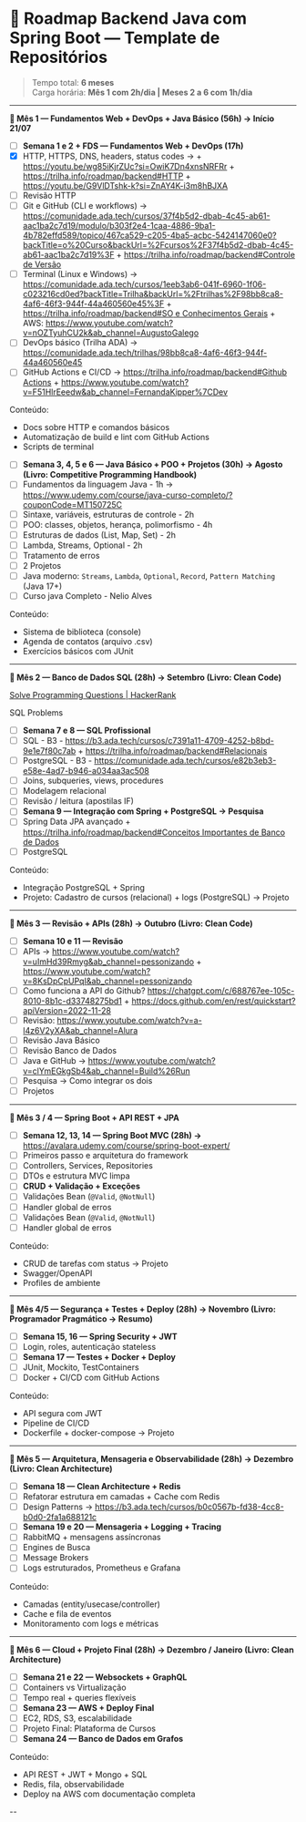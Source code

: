 # :triangular_flag_on_post: Roadmap Backend Java com Spring Boot — Template de Repositórios

> Tempo total: **6 meses**  
> Carga horária: **Mês 1 com 2h/dia | Meses 2 a 6 com 1h/dia**

---

**📆 Mês 1 — Fundamentos Web + DevOps + Java Básico (56h) → Início 21/07**

- [ ]  **Semana 1 e 2 + FDS — Fundamentos Web + DevOps (17h)**
- [x]  HTTP, HTTPS, DNS, headers, status codes →  + https://youtu.be/wg85iKjrZUc?si=OwiK7Dn4xnsNRFRr + https://trilha.info/roadmap/backend#HTTP + https://youtu.be/G9VlDTshk-k?si=ZnAY4K-i3m8hBJXA
- [ ]  Revisão HTTP
- [ ]  Git e GitHub (CLI e workflows) → https://comunidade.ada.tech/cursos/37f4b5d2-dbab-4c45-ab61-aac1ba2c7d19/modulo/b303f2e4-1caa-4886-9ba1-4b782effd589/topico/467ca529-c205-4ba5-acbc-5424147060e0?backTitle=o%20Curso&backUrl=%2Fcursos%2F37f4b5d2-dbab-4c45-ab61-aac1ba2c7d19%3F + [https://trilha.info/roadmap/backend#Controle de Versão](https://trilha.info/roadmap/backend#Controle%20de%20Vers%C3%A3o)
- [ ]  Terminal (Linux e Windows) → https://comunidade.ada.tech/cursos/1eeb3ab6-041f-6960-1f06-c023216cd0ed?backTitle=Trilha&backUrl=%2Ftrilhas%2F98bb8ca8-4af6-46f3-944f-44a460560e45%3F + [https://trilha.info/roadmap/backend#SO e Conhecimentos Gerais](https://trilha.info/roadmap/backend#SO%20e%20Conhecimentos%20Gerais) + AWS: https://www.youtube.com/watch?v=nOZTyuhCU2k&ab_channel=AugustoGalego
- [ ]  DevOps básico (Trilha ADA) → https://comunidade.ada.tech/trilhas/98bb8ca8-4af6-46f3-944f-44a460560e45
- [ ]  GitHub Actions e CI/CD → [https://trilha.info/roadmap/backend#Github Actions](https://trilha.info/roadmap/backend#Github%20Actions) + https://www.youtube.com/watch?v=F51HlrEeedw&ab_channel=FernandaKipper%7CDev

Conteúdo:

- Docs sobre HTTP e comandos básicos
- Automatização de build e lint com GitHub Actions
- Scripts de terminal
- [ ]  **Semana 3, 4, 5 e 6 — Java Básico + POO + Projetos (30h) → Agosto (Livro: Competitive Programming Handbook)**
- [ ]  Fundamentos da linguagem Java - 1h → https://www.udemy.com/course/java-curso-completo/?couponCode=MT150725C
- [ ]  Sintaxe, variáveis, estruturas de controle - 2h
- [ ]  POO: classes, objetos, herança, polimorfismo - 4h
- [ ]  Estruturas de dados (List, Map, Set) - 2h
- [ ]  Lambda, Streams, Optional - 2h
- [ ]  Tratamento de erros
- [ ]  2 Projetos
- [ ]  Java moderno: `Streams`, `Lambda`, `Optional`, `Record`, `Pattern Matching` (Java 17+)
- [ ]  Curso java Completo - Nelio Alves

Conteúdo:

- Sistema de biblioteca (console)
- Agenda de contatos (arquivo .csv)
- Exercícios básicos com JUnit

---

**📆 Mês 2 — Banco de Dados SQL (28h) → Setembro (Livro: Clean Code)** 

[Solve Programming Questions | HackerRank](https://www.hackerrank.com/domains/sql)

SQL Problems

- [ ]  **Semana 7 e 8 — SQL Profissional**
- [ ]  SQL - B3 - https://b3.ada.tech/cursos/c7391a11-4709-4252-b8bd-9e1e7f80c7ab + https://trilha.info/roadmap/backend#Relacionais
- [ ]  PostgreSQL - B3 - https://comunidade.ada.tech/cursos/e82b3eb3-e58e-4ad7-b946-a034aa3ac508
- [ ]  Joins, subqueries, views, procedures
- [ ]  Modelagem relacional
- [ ]  Revisão / leitura (apostilas IF)
- [ ]  **Semana 9 — Integração com Spring + PostgreSQL → Pesquisa**
- [ ]  Spring Data JPA avançado + [https://trilha.info/roadmap/backend#Conceitos Importantes de Banco de Dados](https://trilha.info/roadmap/backend#Conceitos%20Importantes%20de%20Banco%20de%20Dados)
- [ ]  PostgreSQL

Conteúdo:

- Integração PostgreSQL + Spring
- Projeto: Cadastro de cursos (relacional) + logs (PostgreSQL) → Projeto

---

**📆 Mês 3 — Revisão + APIs (28h) → Outubro (Livro: Clean Code)** 

- [ ]  **Semana 10 e 11 — Revisão**
- [ ]  APIs → https://www.youtube.com/watch?v=uImHd39Rmyg&ab_channel=pessonizando + https://www.youtube.com/watch?v=8KsDpCpUPqI&ab_channel=pessonizando
- [ ]  Como funciona a API do Github? https://chatgpt.com/c/688767ee-105c-8010-8b1c-d33748275bd1 +  https://docs.github.com/en/rest/quickstart?apiVersion=2022-11-28
- [ ]  Revisão: https://www.youtube.com/watch?v=a-l4z6V2yXA&ab_channel=Alura
- [ ]  Revisão Java Básico
- [ ]  Revisão Banco de Dados
- [ ]  Java e GitHub → https://www.youtube.com/watch?v=clYmEGkgSb4&ab_channel=Build%26Run
- [ ]  Pesquisa → Como integrar os dois
- [ ]  Projetos

---

**📆 Mês 3 / 4 — Spring Boot + API REST + JPA**

- [ ]  **Semana 12, 13, 14  — Spring Boot MVC (28h) →** https://avalara.udemy.com/course/spring-boot-expert/
- [ ]  Primeiros passo e arquitetura do framework
- [ ]  Controllers, Services, Repositories
- [ ]  DTOs e estrutura MVC limpa
- [ ]  **CRUD + Validação + Exceções**
- [ ]  Validações Bean (`@Valid`, `@NotNull`)
- [ ]  Handler global de erros
- [ ]  Validações Bean (`@Valid`, `@NotNull`)
- [ ]  Handler global de erros

Conteúdo:

- CRUD de tarefas com status → Projeto
- Swagger/OpenAPI
- Profiles de ambiente

---

**📆 Mês 4/5 — Segurança + Testes + Deploy (28h) → Novembro (Livro: Programador Pragmático → Resumo)**

- [ ]  **Semana 15, 16 — Spring Security + JWT**
- [ ]  Login, roles, autenticação stateless
- [ ]  **Semana 17 — Testes + Docker + Deploy**
- [ ]  JUnit, Mockito, TestContainers
- [ ]  Docker + CI/CD com GitHub Actions

Conteúdo:

- API segura com JWT
- Pipeline de CI/CD
- Dockerfile + docker-compose → Projeto

---

**📆 Mês 5 — Arquitetura, Mensageria e Observabilidade (28h) → Dezembro (Livro: Clean Architecture)**

- [ ]  **Semana 18 — Clean Architecture + Redis**
- [ ]  Refatorar estrutura em camadas + Cache com Redis
- [ ]  Design Patterns → https://b3.ada.tech/cursos/b0c0567b-fd38-4cc8-b0d0-2fa1a688121c
- [ ]  **Semana 19 e 20 — Mensageria + Logging + Tracing**
- [ ]  RabbitMQ + mensagens assíncronas
- [ ]  Engines de Busca
- [ ]  Message Brokers
- [ ]  Logs estruturados, Prometheus e Grafana

Conteúdo:

- Camadas (entity/usecase/controller)
- Cache e fila de eventos
- Monitoramento com logs e métricas

---

**📆 Mês 6 — Cloud + Projeto Final (28h) → Dezembro / Janeiro (Livro: Clean Architecture)**

- [ ]  **Semana 21 e 22 — Websockets + GraphQL**
- [ ]  Containers vs Virtualização
- [ ]  Tempo real + queries flexíveis
- [ ]  **Semana 23 — AWS + Deploy Final**
- [ ]  EC2, RDS, S3, escalabilidade
- [ ]  Projeto Final: Plataforma de Cursos
- [ ]  **Semana 24 — Banco de Dados em Grafos**

Conteúdo:

- API REST + JWT + Mongo + SQL
- Redis, fila, observabilidade
- Deploy na AWS com documentação completa

--
